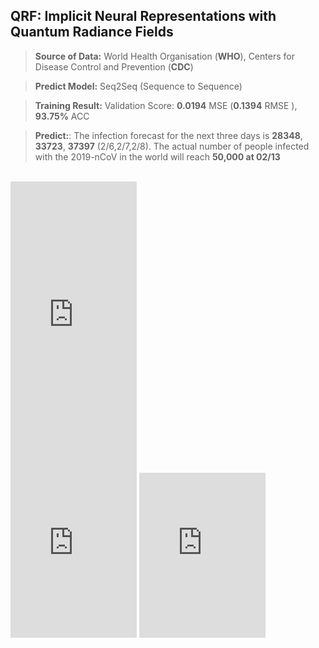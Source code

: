 
## QRF: Implicit Neural Representations with Quantum Radiance Fields
> **Source of Data:** World Health Organisation (**WHO**), Centers for Disease Control and Prevention (**CDC**)

> **Predict Model:** Seq2Seq (Sequence to Sequence)

> **Training Result:** Validation Score: **0.0194** MSE (**0.1394** RMSE ), **93.75%** ACC

> **Predict:**: The infection forecast for the next three days is **28348**, **33723**, **37397** (2/6,2/7,2/8). The actual number of people infected with the 2019-nCoV in the world will reach **50,000 at 02/13**


<br>
<iframe frameborder="0" class="juxtapose" width="40%" height="466" src="https://cdn.knightlab.com/libs/juxtapose/latest/embed/index.html?uid=b4696cc8-5dc9-11ed-b5bd-6595d9b17862"></iframe>
<br>
<iframe frameborder="0" class="juxtapose" width="40%" height="264" src="https://cdn.knightlab.com/libs/juxtapose/latest/embed/index.html?uid=b9f6451c-5dc9-11ed-b5bd-6595d9b17862"></iframe>
<iframe frameborder="0" class="juxtapose" width="40%" height="264" src="https://cdn.knightlab.com/libs/juxtapose/latest/embed/index.html?uid=a2403828-5dc5-11ed-b5bd-6595d9b17862"></iframe>

